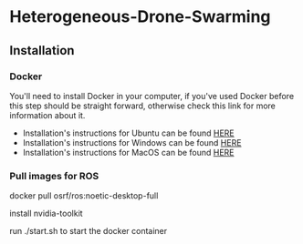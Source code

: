 # Heterogeneous-Drone-Swarming

## Installation

### Docker
You'll need to install Docker in your computer, if you've used Docker before this step should be straight forward, otherwise check this link for more information about it.

- Installation's instructions for Ubuntu can be found [HERE](https://docs.docker.com/engine/installation/linux/ubuntu/)
- Installation's instructions for Windows can be found [HERE](https://docs.docker.com/docker-for-windows/install/)
- Installation's instructions for MacOS can be found [HERE](https://docs.docker.com/docker-for-mac/install/)

### Pull images for ROS 
docker pull osrf/ros:noetic-desktop-full

install nvidia-toolkit 

run ./start.sh to start the docker container

<!-- sudo rm -rf /tmp/.docker.xauth -->
<!-- XAUTH=/tmp/.docker.xauth
xauth_list=$(xauth nlist :0 | tail -n 1 | sed -e 's/^..../ffff/')
if [ ! -f $XAUTH ]; then
    if [ ! -z "$xauth_list" ]; then
        echo $xauth_list | xauth -f $XAUTH nmerge -
    else
        touch $XAUTH
    fi
    chmod a+r $XAUTH
fi
file $XAUTH
echo "-->

